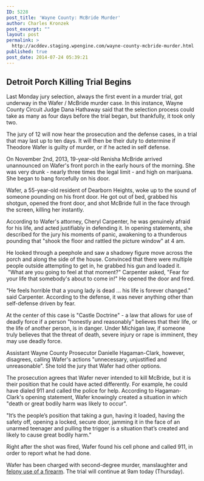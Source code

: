 ```yaml
---
ID: 5228
post_title: 'Wayne County: McBride Murder'
author: Charles Kronzek
post_excerpt: ""
layout: post
permalink: >
  http://acddev.staging.wpengine.com/wayne-county-mcbride-murder.html
published: true
post_date: 2014-07-24 05:39:21
---
```

<h2>Detroit Porch Killing Trial Begins</h2>
Last Monday jury selection, always the first event in a murder trial, got underway in the Wafer / McBride murder case. In this instance, Wayne County Circuit Judge Dana Hathaway said that the selection process could take as many as four days before the trial began, but thankfully, it took only two.

The jury of 12 will now hear the prosecution and the defense cases, in a trial that may last up to ten days. It will then be their duty to determine if Theodore Wafer is guilty of murder, or if he acted in self defense.<!--more-->

On November 2nd, 2013, 19-year-old Renisha McBride arrived unannounced on Wafer's front porch in the early hours of the morning. She was very drunk - nearly three times the legal limit - and high on marijuana. She began to bang forcefully on his door.

Wafer, a 55-year-old resident of Dearborn Heights, woke up to the sound of someone pounding on his front door. He got out of bed, grabbed his shotgun, opened the front door, and shot McBride full in the face through the screen, killing her instantly.

According to Wafer's attorney, Cheryl Carpenter, he was genuinely afraid for his life, and acted justifiably in defending it. In opening statements, she described for the jury his moments of panic, awakening to a thunderous pounding that "shook the floor and rattled the picture window" at 4 am.

He looked through a peephole and saw a shadowy figure move across the porch and along the side of the house. Convinced that there were multiple people outside attempting to get in, he grabbed his gun and loaded it.  "What are you going to feel at that moment?" Carpenter asked, "Fear for your life that somebody's about to come in!" He opened the door and fired.

"He feels horrible that a young lady is dead ... his life is forever changed." said Carpenter. According to the defense, it was never anything other than self-defense driven by fear.

At the center of this case is "Castle Doctrine" - a law that allows for use of deadly force if a person "honestly and reasonably" believes that their life, or the life of another person, is in danger. Under Michigan law, if someone truly believes that the threat of death, severe injury or rape is imminent, they may use deadly force.

Assistant Wayne County Prosecutor Danielle Hagaman-Clark, however, disagrees, calling Wafer's actions "unnecessary, unjustified and unreasonable". She told the jury that Wafer had other options.

The prosecution agrees that Wafer never intended to kill McBride, but it is their position that he could have acted differently. For example, he could have dialed 911 and called the police for help. According to Hagaman-Clark's opening statement, Wafer knowingly created a situation in which "death or great bodily harm was likely to occur".

"It’s the people’s position that taking a gun, having it loaded, having the safety off, opening a locked, secure door, jamming it in the face of an unarmed teenager and pulling the trigger is a situation that’s created and likely to cause great bodily harm."

Right after the shot was fired, Wafer found his cell phone and called 911, in order to report what he had done.

Wafer has been charged with second-degree murder, manslaughter and <a href="http://acddev.staging.wpengine.com/michigan-felony-firearm-attorneys-michigan-gun-lawyers.html" target="_blank">felony use of a firearm</a>. The trial will continue at 9am today (Thursday).